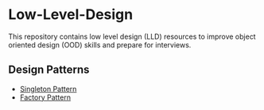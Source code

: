 # Low-Level-Design
This repository contains low level design (LLD) resources to improve object oriented design (OOD) skills and prepare for interviews.

## Design Patterns
- [Singleton Pattern](https://refactoring.guru/design-patterns/singleton)
- [Factory Pattern](https://refactoring.guru/design-patterns/factory-method)
